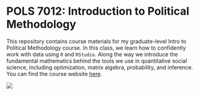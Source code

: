 # POLS 7012: Introduction to Political Methodology

This repository contains course materials for my graduate-level Intro to Political Methodology course. In this class, we learn how to confidently work with data using `R` and `RStudio`. Along the way we introduce the fundamental mathematics behind the tools we use in quantitative social science, including optimization, matrix algebra, probability, and inference. You can find the course website [here](https://joeornstein.github.io/pols-7012/).

[![](https://imgs.xkcd.com/comics/certainty.png)](https://xkcd.com/263/)